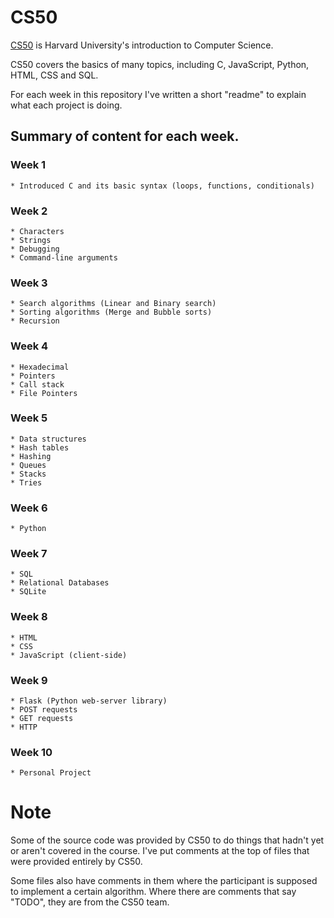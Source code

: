 # CS50

<a href="https://www.edx.org/learn/computer-science/harvard-university-cs50-s-introduction-to-computer-science">CS50</a> is Harvard University's introduction to Computer Science.

CS50 covers the basics of many topics, including C, JavaScript, Python, HTML, CSS and SQL.

For each week in this repository I've written a short "readme" to explain what each project is doing.

## Summary of content for each week.

### Week 1
    * Introduced C and its basic syntax (loops, functions, conditionals)

### Week 2
    * Characters
    * Strings
    * Debugging
    * Command-line arguments

### Week 3
    * Search algorithms (Linear and Binary search)
    * Sorting algorithms (Merge and Bubble sorts)
    * Recursion

### Week 4
    * Hexadecimal
    * Pointers
    * Call stack
    * File Pointers

### Week 5
    * Data structures
    * Hash tables
    * Hashing
    * Queues
    * Stacks
    * Tries

### Week 6
    * Python

### Week 7
    * SQL
    * Relational Databases
    * SQLite

### Week 8
    * HTML
    * CSS
    * JavaScript (client-side)

### Week 9
    * Flask (Python web-server library)
    * POST requests
    * GET requests
    * HTTP

### Week 10 
    * Personal Project

# Note

Some of the source code was provided by CS50 to do things that hadn't yet or aren't covered in the course.
I've put comments at the top of files that were provided entirely by CS50.

Some files also have comments in them where the participant is supposed to implement a certain algorithm.
Where there are comments that say "TODO", they are from the CS50 team.